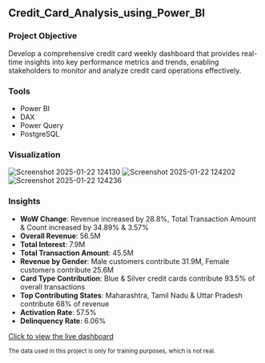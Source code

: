## Credit_Card_Analysis_using_Power_BI

### Project Objective
Develop a comprehensive credit card weekly dashboard that provides real-time insights into key performance metrics and trends, enabling stakeholders to monitor and analyze credit card operations effectively.

### Tools
- Power BI
- DAX
- Power Query
- PostgreSQL

### Visualization
![Screenshot 2025-01-22 124130](https://github.com/user-attachments/assets/b310689f-8b37-4255-bfea-c452edac7811)
![Screenshot 2025-01-22 124202](https://github.com/user-attachments/assets/82f9848e-d8f9-4ed8-92da-a92133de0703)
![Screenshot 2025-01-22 124236](https://github.com/user-attachments/assets/d8af90ba-4f6c-4114-a9a0-1f5da547cb5c)


### Insights
- **WoW Change**: Revenue increased by 28.8%, Total Transaction Amount & Count increased by 34.89% & 3.57%
- **Overall Revenue**: 56.5M
- **Total Interest**: 7.9M
- **Total Transaction Amount**: 45.5M
- **Revenue by Gender**: Male customers contribute 31.9M, Female customers contribute 25.6M
- **Card Type Contribution**: Blue & Silver credit cards contribute 93.5% of overall transactions
- **Top Contributing States**: Maharashtra, Tamil Nadu & Uttar Pradesh contribute 68% of revenue
- **Activation Rate**: 57.5%
- **Delinquency Rate**: 6.06%

[Click to view the live dashboard](https://app.fabric.microsoft.com/reportEmbed?reportId=3bf99d17-4bba-4b90-92c3-fb10ee69c5b1&autoAuth=true&ctid=23b0daf1-173a-4a20-afa0-36d69a739904) 


<small> The data used in this project is only for training purposes, which is not real. </small>

